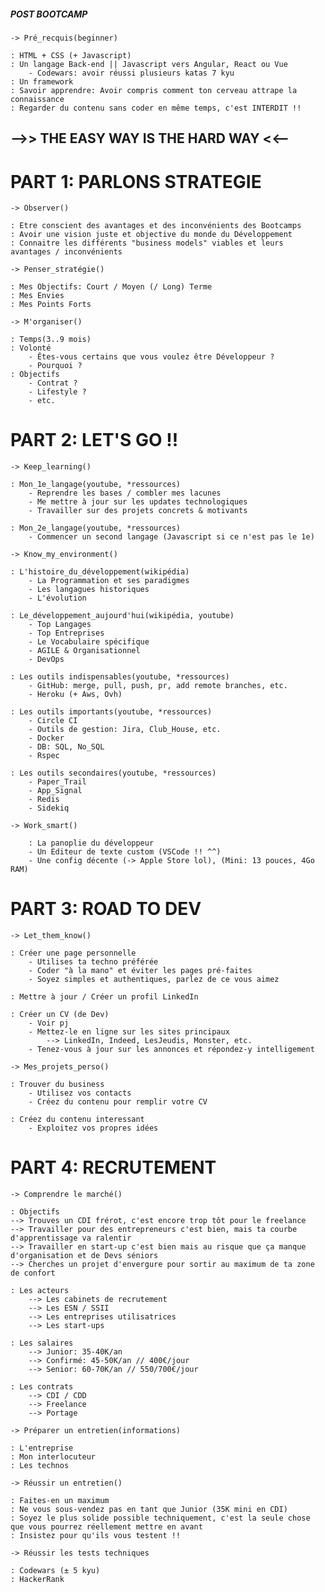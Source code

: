 ##### POST BOOTCAMP

`-> Pré_recquis(beginner)`

    : HTML + CSS (+ Javascript)
    : Un langage Back-end || Javascript vers Angular, React ou Vue
    	- Codewars: avoir réussi plusieurs katas 7 kyu
    : Un framework
    : Savoir apprendre: Avoir compris comment ton cerveau attrape la connaissance
    : Regarder du contenu sans coder en même temps, c'est INTERDIT !!

## -->> THE EASY WAY IS THE HARD WAY <<--

# PART 1: PARLONS STRATEGIE

`-> Observer()`

    : Etre conscient des avantages et des inconvénients des Bootcamps
    : Avoir une vision juste et objective du monde du Développement
    : Connaitre les différents "business models" viables et leurs avantages / inconvénients

`-> Penser_stratégie()`

    : Mes Objectifs: Court / Moyen (/ Long) Terme
    : Mes Envies
    : Mes Points Forts

`-> M'organiser()`

    : Temps(3..9 mois)
    : Volonté
    	- Êtes-vous certains que vous voulez être Développeur ?
    	- Pourquoi ?
    : Objectifs
    	- Contrat ?
    	- Lifestyle ?
    	- etc.

# PART 2: LET'S GO !!

`-> Keep_learning()`

    : Mon_1e_langage(youtube, *ressources)
    	- Reprendre les bases / combler mes lacunes
    	- Me mettre à jour sur les updates technologiques
    	- Travailler sur des projets concrets & motivants

    : Mon_2e_langage(youtube, *ressources)
    	- Commencer un second langage (Javascript si ce n'est pas le 1e)

`-> Know_my_environment()`

    : L'histoire_du_développement(wikipédia)
    	- La Programmation et ses paradigmes
    	- Les langagues historiques
    	- L'évolution

    : Le_développement_aujourd'hui(wikipédia, youtube)
    	- Top Langages
    	- Top Entreprises
    	- Le Vocabulaire spécifique
    	- AGILE & Organisationnel
    	- DevOps

    : Les outils indispensables(youtube, *ressources)
    	- GitHub: merge, pull, push, pr, add remote branches, etc.
    	- Heroku (+ Aws, Ovh)

    : Les outils importants(youtube, *ressources)
    	- Circle CI
    	- Outils de gestion: Jira, Club_House, etc.
    	- Docker
    	- DB: SQL, No_SQL
    	- Rspec

    : Les outils secondaires(youtube, *ressources)
    	- Paper_Trail
    	- App_Signal
    	- Redis
    	- Sidekiq

`-> Work_smart()`

    	: La panoplie du développeur
    	- Un Editeur de texte custom (VSCode !! ^^)
    	- Une config décente (-> Apple Store lol), (Mini: 13 pouces, 4Go RAM)

# PART 3: ROAD TO DEV

`-> Let_them_know()`

    : Créer une page personnelle
    	- Utilises ta techno préférée
    	- Coder "à la mano" et éviter les pages pré-faites
    	- Soyez simples et authentiques, parlez de ce vous aimez

    : Mettre à jour / Créer un profil LinkedIn

    : Créer un CV (de Dev)
    	- Voir pj
    	- Mettez-le en ligne sur les sites principaux
    		--> LinkedIn, Indeed, LesJeudis, Monster, etc.
    	- Tenez-vous à jour sur les annonces et répondez-y intelligement

`-> Mes_projets_perso()`

    : Trouver du business
    	- Utilisez vos contacts
    	- Créez du contenu pour remplir votre CV

    : Créez du contenu interessant
    	- Exploitez vos propres idées

# PART 4: RECRUTEMENT

`-> Comprendre le marché()`

    : Objectifs
    --> Trouves un CDI frérot, c'est encore trop tôt pour le freelance
    --> Travailler pour des entrepreneurs c'est bien, mais ta courbe d'apprentissage va ralentir
    --> Travailler en start-up c'est bien mais au risque que ça manque d'organisation et de Devs séniors
    --> Cherches un projet d'envergure pour sortir au maximum de ta zone de confort

    : Les acteurs
    	--> Les cabinets de recrutement
    	--> Les ESN / SSII
    	--> Les entreprises utilisatrices
    	--> Les start-ups

    : Les salaires
    	--> Junior: 35-40K/an
    	--> Confirmé: 45-50K/an // 400€/jour
    	--> Senior: 60-70K/an // 550/700€/jour

    : Les contrats
    	--> CDI / CDD
    	--> Freelance
    	--> Portage

`-> Préparer un entretien(informations)`

    : L'entreprise
    : Mon interlocuteur
    : Les technos

`-> Réussir un entretien()`

    : Faites-en un maximum
    : Ne vous sous-vendez pas en tant que Junior (35K mini en CDI)
    : Soyez le plus solide possible techniquement, c'est la seule chose que vous pourrez réellement mettre en avant
    : Insistez pour qu'ils vous testent !!

`-> Réussir les tests techniques`

    : Codewars (± 5 kyu)
    : HackerRank
